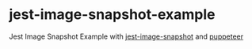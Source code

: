 # jest-image-snapshot-example

Jest Image Snapshot Example with [jest-image-snapshot](https://github.com/americanexpress/jest-image-snapshot) and [puppeteer](https://github.com/GoogleChrome/puppeteer)
